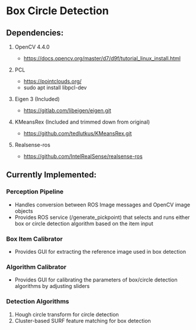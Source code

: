 # Box Circle Detection

## Dependencies:
1. OpenCV 4.4.0
    - https://docs.opencv.org/master/d7/d9f/tutorial_linux_install.html

2. PCL
    - https://pointclouds.org/
    - sudo apt install libpcl-dev

2. Eigen 3 (Included)
    - https://gitlab.com/libeigen/eigen.git

3. KMeansRex (Included and trimmed down from original)
    - https://github.com/tedlutkus/KMeansRex.git

4. Realsense-ros
    - https://github.com/IntelRealSense/realsense-ros

## Currently Implemented:
### Perception Pipeline
- Handles conversion between ROS Image messages and OpenCV image objects
- Provides ROS service (/generate_pickpoint) that selects and runs either box or circle detection algorithm based on the item input

### Box Item Calibrator
- Provides GUI for extracting the reference image used in box detection

### Algorithm Calibrator
- Provides GUI for calibrating the parameters of box/circle detection algorithms by adjusting sliders

### Detection Algorithms
1. Hough circle transform for circle detection
2. Cluster-based SURF feature matching for box detection
